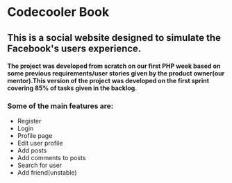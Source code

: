 # Codecooler Book
## This is a social website designed to simulate the Facebook's users experience.
#### The project was developed from scratch on our first PHP week based on some previous requirements/user stories given by the product owner(our mentor).This version of the project was developed on the first sprint covering 85% of tasks given in the backlog. 
### Some of the main features are:
* Register 
* Login 
* Profile page 
* Edit user profile 
* Add posts 
* Add comments to posts 
* Search for user
* Add friend(unstable)
